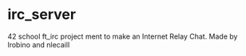 # irc_server
42 school ft_irc project ment to make an Internet Relay Chat. Made by lrobino and nlecaill


